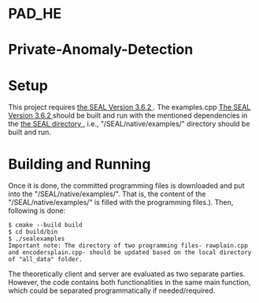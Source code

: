 # PAD_HE

# Private-Anomaly-Detection
# Setup

This project requires <a href="https://github.com/microsoft/SEAL/releases/tag/v3.6.2"> the SEAL Version 3.6.2 </a>.
The examples.cpp 
<a href="https://github.com/microsoft/SEAL/releases/tag/v3.6.2"> The SEAL Version 3.6.2 </a> should be built and run with the mentioned dependencies in the <a href="https://github.com/microsoft/SEAL"> the SEAL directory </a>, i.e., "/SEAL/native/examples/" directory should be built and run. 

# Building and Running

Once it is done, the committed programming files is downloaded and put into the "/SEAL/native/examples/". That is, the content of the "/SEAL/native/examples/" is filled with the programming files.). Then, following is done:

````
$ cmake --build build 
$ cd build/bin
$ ./sealexamples
Important note: The directory of two programming files- rawplain.cpp and encodersplain.cpp- should be updated based on the local directory of "all_data" folder. 
````

The theoretically client and server are evaluated as two separate parties. However, the code contains both functionalities in the same main function, which could be separated programmatically if needed/required.   
